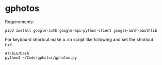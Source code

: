 # gphotos

Requirements:

```
pip3 install google-auth google-api-python-client google-auth-oauthlib
```

For keyboard shortcut make a .sh script like following and set the shortcut to it.

```
#!/bin/bash
python3 ~/Code/gphotos/gphotos.py
```
